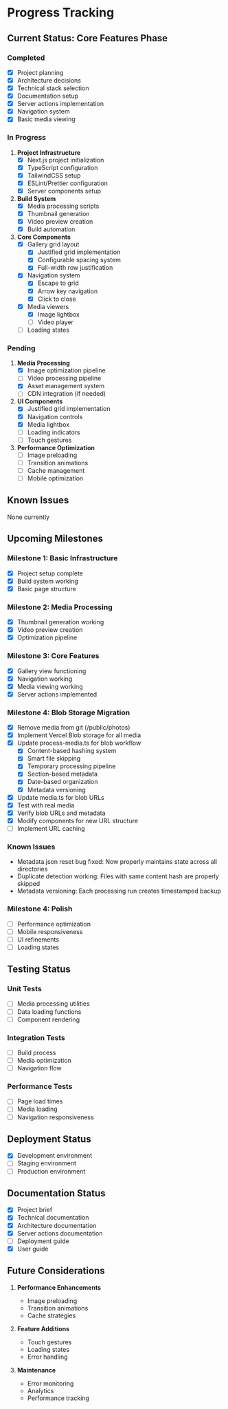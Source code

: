 # Progress Tracking

## Current Status: Core Features Phase

### Completed
- [x] Project planning
- [x] Architecture decisions
- [x] Technical stack selection
- [x] Documentation setup
- [x] Server actions implementation
- [x] Navigation system
- [x] Basic media viewing

### In Progress
1. **Project Infrastructure**
   - [x] Next.js project initialization
   - [x] TypeScript configuration
   - [x] TailwindCSS setup
   - [x] ESLint/Prettier configuration
   - [x] Server components setup

2. **Build System**
   - [x] Media processing scripts
   - [x] Thumbnail generation
   - [x] Video preview creation
   - [x] Build automation

3. **Core Components**
   - [x] Gallery grid layout
     - [x] Justified grid implementation
     - [x] Configurable spacing system
     - [x] Full-width row justification
   - [x] Navigation system
     - [x] Escape to grid
     - [x] Arrow key navigation
     - [x] Click to close
   - [x] Media viewers
     - [x] Image lightbox
     - [ ] Video player
   - [ ] Loading states

### Pending
1. **Media Processing**
   - [x] Image optimization pipeline
   - [ ] Video processing pipeline
   - [x] Asset management system
   - [ ] CDN integration (if needed)

2. **UI Components**
   - [x] Justified grid implementation
   - [x] Navigation controls
   - [x] Media lightbox
   - [ ] Loading indicators
   - [ ] Touch gestures

3. **Performance Optimization**
   - [ ] Image preloading
   - [ ] Transition animations
   - [ ] Cache management
   - [ ] Mobile optimization

## Known Issues
None currently

## Upcoming Milestones

### Milestone 1: Basic Infrastructure
- [x] Project setup complete
- [x] Build system working
- [x] Basic page structure

### Milestone 2: Media Processing
- [x] Thumbnail generation working
- [x] Video preview creation
- [x] Optimization pipeline

### Milestone 3: Core Features
- [x] Gallery view functioning
- [x] Navigation working
- [x] Media viewing working
- [x] Server actions implemented

### Milestone 4: Blob Storage Migration
- [x] Remove media from git (/public/photos)
- [x] Implement Vercel Blob storage for all media
- [x] Update process-media.ts for blob workflow
  - [x] Content-based hashing system
  - [x] Smart file skipping
  - [x] Temporary processing pipeline
  - [x] Section-based metadata
  - [x] Date-based organization
  - [x] Metadata versioning
- [x] Update media.ts for blob URLs
- [x] Test with real media
- [x] Verify blob URLs and metadata
- [x] Modify components for new URL structure
- [ ] Implement URL caching

### Known Issues
- Metadata.json reset bug fixed: Now properly maintains state across all directories
- Duplicate detection working: Files with same content hash are properly skipped
- Metadata versioning: Each processing run creates timestamped backup

### Milestone 4: Polish
- [ ] Performance optimization
- [ ] Mobile responsiveness
- [ ] UI refinements
- [ ] Loading states

## Testing Status

### Unit Tests
- [ ] Media processing utilities
- [ ] Data loading functions
- [ ] Component rendering

### Integration Tests
- [ ] Build process
- [ ] Media optimization
- [ ] Navigation flow

### Performance Tests
- [ ] Page load times
- [ ] Media loading
- [ ] Navigation responsiveness

## Deployment Status
- [x] Development environment
- [ ] Staging environment
- [ ] Production environment

## Documentation Status
- [x] Project brief
- [x] Technical documentation
- [x] Architecture documentation
- [x] Server actions documentation
- [ ] Deployment guide
- [x] User guide

## Future Considerations
1. **Performance Enhancements**
   - Image preloading
   - Transition animations
   - Cache strategies

2. **Feature Additions**
   - Touch gestures
   - Loading states
   - Error handling

3. **Maintenance**
   - Error monitoring
   - Analytics
   - Performance tracking
